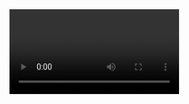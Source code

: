 <!DOCTYPE html>
<html lang="es">
<head>
  <meta charset="UTF-8">
  <meta name="viewport" content="width=device-width, initial-scale=1.0">
  <title>Reproductor Plyr</title>

  <!-- Estilos de Plyr -->
  <link rel="stylesheet" href="https://cdn.plyr.io/3.7.8/plyr.css">
  <link rel="stylesheet" href="styles.css"> <!-- Referencia al archivo CSS -->

</head>
<body>

  <!-- Reproductor Plyr -->
  <div id="videoContainer">
    <video id="videoPlayer" controls></video>
  </div>

  <!-- Plyr JS -->
  <script src="https://cdn.plyr.io/3.7.8/plyr.polyfilled.js"></script>
  <script src="script.js"></script> <!-- Referencia al archivo JS -->
</body>
</html>
